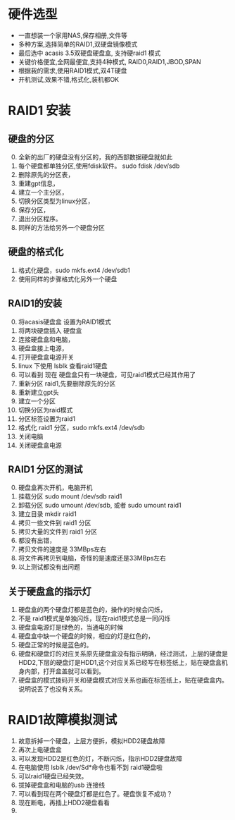 # 硬件选型
- 一直想装一个家用NAS,保存相册,文件等
- 多种方案,选择简单的RAID1,双硬盘镜像模式
- 最后选中  acasis 3.5双硬盘硬盘盒, 支持硬raid1 模式
- 关键价格便宜,全网最便宜,支持4种模式, RAID0,RAID1,JBOD,SPAN
- 根据我的需求,使用RAID1模式,双4T硬盘
- 开机测试,效果不错,格式化,装机都OK


# RAID1 安装
## 硬盘的分区
0. 全新的出厂的硬盘没有分区的，我的西部数据硬盘就如此
1. 每个硬盘都单独分区,使用fdisk软件。 sudo fdisk /dev/sdb
2. 删除原先的分区表，
3. 重建gpt信息，
4. 建立一个主分区，
5. 切换分区类型为linux分区，
6. 保存分区，
7. 退出分区程序。
8. 同样的方法给另外一个硬盘分区

## 硬盘的格式化
1. 格式化硬盘，sudo mkfs.ext4 /dev/sdb1
2. 使用同样的步骤格式化另外一个硬盘

## RAID1的安装
0. 将acasis硬盘盒 设置为RAID1模式
1. 将两块硬盘插入 硬盘盒
2. 连接硬盘盒和电脑，
3. 硬盘盒接上电源，
4. 打开硬盘盒电源开关
5. linux 下使用 lsblk  查看raid1硬盘
6. 可以看到 现在 硬盘盒只有一块硬盘，可见raid1模式已经其作用了
7. 重新分区 raid1,先要删除原先的分区
8. 重新建立gpt头
9. 建立一个分区
10. 切换分区为raid模式
11. 分区标签设置为raid1
12. 格式化 raid1 分区，sudo mkfs.ext4 /dev/sdb
13. 关闭电脑
14. 关闭硬盘盒电源

## RAID1 分区的测试
0. 硬盘盒再次开机，电脑开机
1. 挂载分区 sudo mount /dev/sdb raid1
2. 卸载分区 sudo umount /dev/sdb, 或者 sudo umount raid1 
3. 建立目录 mkdir raid1
4. 拷贝一些文件到  raid1  分区 
5. 拷贝大量的文件到 raid1 分区
6. 都没有出错，
7. 拷贝文件的速度是 33MBps左右
8. 将文件再拷贝到电脑，奇怪的是速度还是33MBps左右
9. 以上测试都没有出问题

## 关于硬盘盒的指示灯
1. 硬盘盒的两个硬盘灯都是蓝色的，操作的时候会闪烁，
2. 不是 raid1模式是单独闪烁，现在raid1模式总是一同闪烁
3. 硬盘盒电源灯是绿色的，当通电的时候
4. 硬盘盒中缺一个硬盘的时候，相应的灯是红色的，
5. 硬盘正常的时候是蓝色的。
6. 硬盘和硬盘灯的对应关系原先硬盘盒没有指示明确，经过测试，上层的硬盘是HDD2,下层的硬盘灯是HDD1,这个对应关系已经写在标签纸上，贴在硬盘盒机身内部，打开盒盖就可以看到。
7. 硬盘盒的模式拨码开关和硬盘模式对应关系也画在标签纸上，贴在硬盘盒内。说明说丢了也没有关系。


# RAID1故障模拟测试
1. 故意拆掉一个硬盘，上层方便拆，模拟HDD2硬盘故障
2. 再次上电硬盘盒
3. 可以发现HDD2是红色的灯，不断闪烁，指示HDD2硬盘故障
4. 在电脑使用 lsblk /dev/Sd*命令也看不到 raid1硬盘啦
5. 可以raid1硬盘已经失效。
6. 拔掉硬盘盒和电脑的usb 连接线
7. 可以看到现在两个硬盘灯都是红色了。硬盘恢复不成功？
8. 现在断电，再插上HDD2硬盘看看
9. 


